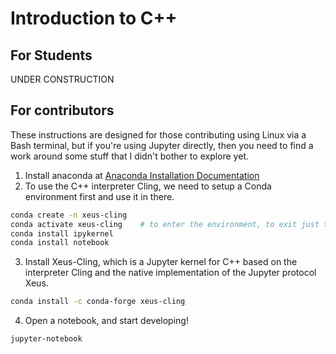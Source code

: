 # Introduction to C++

## For Students

UNDER CONSTRUCTION

## For contributors

These instructions are designed for those contributing using Linux via a Bash terminal, but if you're using Jupyter directly, then you need to find a work around some stuff that I didn't bother to explore yet.

1. Install anaconda at [Anaconda Installation Documentation](https://docs.anaconda.com/anaconda/install/)
2. To use the C++ interpreter Cling, we need to setup a Conda environment first and use it in there.

```bash
conda create -n xeus-cling
conda activate xeus-cling    # to enter the environment, to exit just type 'conda deactivate'
conda install ipykernel
conda install notebook
```
3. Install Xeus-Cling, which is a Jupyter kernel for C++ based on the interpreter Cling and the native implementation of the Jupyter protocol Xeus.

```bash
conda install -c conda-forge xeus-cling
```
4. Open a notebook, and start developing!

```bash
jupyter-notebook
```
